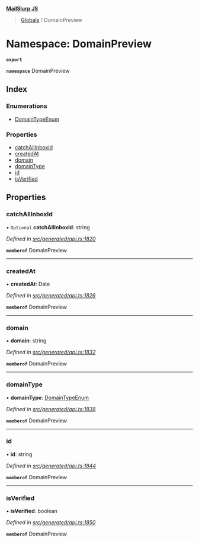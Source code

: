 **[MailSlurp JS](../README.md)**

> [Globals](../README.md) / DomainPreview

# Namespace: DomainPreview

**`export`** 

**`namespace`** DomainPreview

## Index

### Enumerations

* [DomainTypeEnum](../enums/domainpreview.domaintypeenum.md)

### Properties

* [catchAllInboxId](domainpreview.md#catchallinboxid)
* [createdAt](domainpreview.md#createdat)
* [domain](domainpreview.md#domain)
* [domainType](domainpreview.md#domaintype)
* [id](domainpreview.md#id)
* [isVerified](domainpreview.md#isverified)

## Properties

### catchAllInboxId

• `Optional` **catchAllInboxId**: string

*Defined in [src/generated/api.ts:1820](https://github.com/mailslurp/mailslurp-client/blob/ad6aa3d/src/generated/api.ts#L1820)*

**`memberof`** DomainPreview

___

### createdAt

•  **createdAt**: Date

*Defined in [src/generated/api.ts:1826](https://github.com/mailslurp/mailslurp-client/blob/ad6aa3d/src/generated/api.ts#L1826)*

**`memberof`** DomainPreview

___

### domain

•  **domain**: string

*Defined in [src/generated/api.ts:1832](https://github.com/mailslurp/mailslurp-client/blob/ad6aa3d/src/generated/api.ts#L1832)*

**`memberof`** DomainPreview

___

### domainType

•  **domainType**: [DomainTypeEnum](../enums/domainpreview.domaintypeenum.md)

*Defined in [src/generated/api.ts:1838](https://github.com/mailslurp/mailslurp-client/blob/ad6aa3d/src/generated/api.ts#L1838)*

**`memberof`** DomainPreview

___

### id

•  **id**: string

*Defined in [src/generated/api.ts:1844](https://github.com/mailslurp/mailslurp-client/blob/ad6aa3d/src/generated/api.ts#L1844)*

**`memberof`** DomainPreview

___

### isVerified

•  **isVerified**: boolean

*Defined in [src/generated/api.ts:1850](https://github.com/mailslurp/mailslurp-client/blob/ad6aa3d/src/generated/api.ts#L1850)*

**`memberof`** DomainPreview
